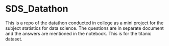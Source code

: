# SDS_Datathon
This is a repo of the datathon conducted in college as a mini project for the subject statistics for data science. The questions are in separate document and the answers are mentioned in the notebook. This is for the titanic dataset.
